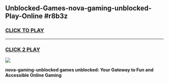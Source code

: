 
## Unblocked-Games-nova-gaming-unblocked-Play-Online #r8b3z
<h3>
<a href="https://news.freeplayer.one?title=nova-gaming-unblocked&ref=3">CLICK TO PLAY</a></h3>
<hr>

<h3>
<a href="https://news.freeplayer.one?title=nova-gaming-unblocked&ref=3">CLICK 2 PLAY</a>
  
</h3>

<a href="https://news.freeplayer.one?title=nova-gaming-unblocked&ref=3"><img src="https://clearcache.store/games.png"></a>


**nova-gaming-unblocked games unblocked: Your Gateway to Fun and Accessible Online Gaming**
